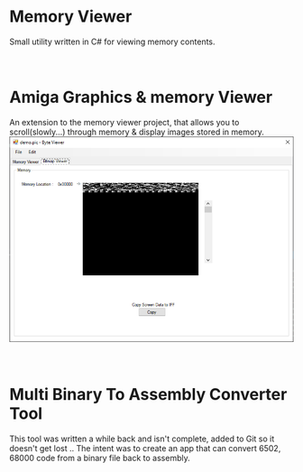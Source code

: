 # Memory Viewer
Small utility written in C# for viewing memory contents.
<br>
<br>
<br>
# Amiga Graphics & memory Viewer
An extension to the memory viewer project, that allows you to scroll(slowly...) through memory & display images stored in memory.
![](AmigaImageViewer.png)
<br>
<br>
<br>
# Multi Binary To Assembly Converter Tool
This tool was written a while back and isn't complete, added to Git so it doesn't get lost .. The intent was to create an app that can convert 6502, 68000 code from a binary file back to assembly.
